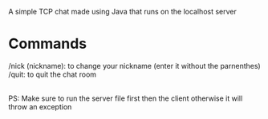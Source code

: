 A simple TCP chat made using Java that runs on the localhost server

<h1> Commands </h1>
/nick (nickname): to change your nickname (enter it without the parnenthes)<br>
/quit: to quit the chat room<br><br>

PS: Make sure to run the server file first then the client otherwise it will throw an exception
